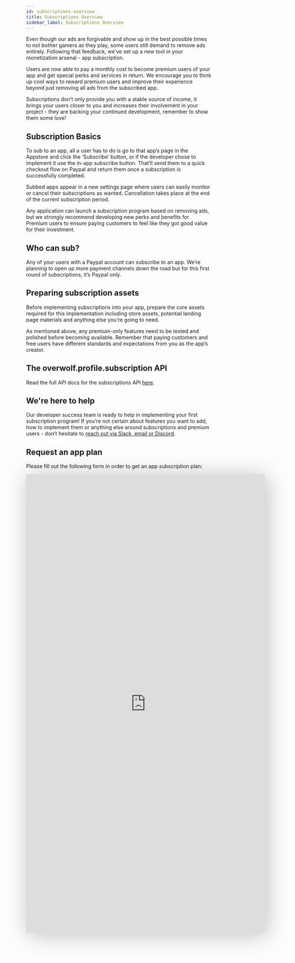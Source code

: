 ```yaml
---
id: subscriptions-overview
title: Subscriptions Overview
sidebar_label: Subscriptions Overview
---
```


Even though our ads are forgivable and show up in the best possible times to not bother gamers as they play, some users still demand to remove ads entirely. Following that feedback, we’ve set up a new tool in your monetization arsenal - app subscription. 

Users are now able to pay a monthly cost to become premium users of your app and get special perks and services in return. We encourage you to think up cool ways to reward premium users and improve their experience beyond just removing all ads from the subscribed app. 

Subscriptions don’t only provide you with a stable source of income, it brings your users closer to you and increases their involvement in your project - they are backing your continued development, remember to show them some love!

## Subscription Basics

To sub to an app, all a user has to do is go to that app’s page in the Appstore and click the ‘Subscribe’ button, or if the developer chose to implement it use the in-app subscribe button. That’ll send them to a quick checkout flow on Paypal and return them once a subscription is successfully completed. 

Subbed apps appear in a new settings page where users can easily monitor or cancel their subscriptions as wanted. Cancellation takes place at the end of the current subscription period. 

Any application can launch a subscription program based on removing ads, but we strongly recommend developing new perks and benefits for Premium users to ensure paying customers to feel like they got good value for their investment.


## Who can sub?

Any of your users with a Paypal account can subscribe to an app. We’re planning to open up more payment channels down the road but for this first round of subscriptions, it’s Paypal only. 


## Preparing subscription assets

Before implementing subscriptions into your app, prepare the core assets required for this implementation including store assets, potential landing page materials and anything else you’re going to need. 

As mentioned above, any premium-only features need to be tested and polished before becoming available. Remember that paying customers and free users have different standards and expectations from you as the app’s creator.

## The overwolf.profile.subscription API

Read the full API docs for the subscriptions API [here](../api/overwolf-profile.subscriptions).

## We're here to help

Our developer success team is ready to help in implementing your first subscription program! If you’re not certain about features you want to add, how to implement them or anything else around subscriptions and premium users - don’t hesitate to [reach out via Slack, email or Discord](../support/contact-us).

## Request an app plan

Please fill out the following form in order to get an app subscription plan:
<iframe src="https://forms.monday.com/forms/embed/979e6511a563e67128e528de85296849" width="650" height="1250" style="border: 0; box-shadow: 5px 5px 56px 0px rgba(0,0,0,0.25);"></iframe>
